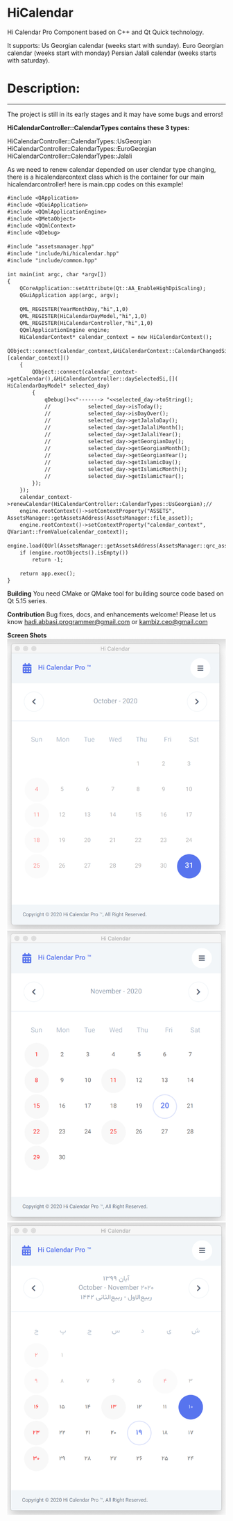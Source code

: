 # HiCalendar

Hi Calendar Pro Component based on C++ and Qt Quick technology.

It supports:
    Us Georgian calendar    (weeks start with sunday).
    Euro Georgian calendar  (weeks start with monday)
    Persian Jalali calendar (weeks starts with saturday).

# Description:
-------------------------------
The project is still in its early stages and it may have some bugs and errors!

**HiCalendarController::CalendarTypes contains these 3 types:**

HiCalendarController::CalendarTypes::UsGeorgian
HiCalendarController::CalendarTypes::EuroGeorgian
HiCalendarController::CalendarTypes::Jalali

As we need to renew calendar depended on user clendar type changing, there is a hicalendarcontext class which is the container for our main hicalendarcontroller!
here is main.cpp codes on this example!

```
#include <QApplication>
#include <QGuiApplication>
#include <QQmlApplicationEngine>
#include <QMetaObject>
#include <QQmlContext>
#include <QDebug>

#include "assetsmanager.hpp"
#include "include/hi/hicalendar.hpp"
#include "include/common.hpp"

int main(int argc, char *argv[])
{
    QCoreApplication::setAttribute(Qt::AA_EnableHighDpiScaling);
    QGuiApplication app(argc, argv);

    QML_REGISTER(YearMonthDay,"hi",1,0)
    QML_REGISTER(HiCalendarDayModel,"hi",1,0)
    QML_REGISTER(HiCalendarController,"hi",1,0)
    QQmlApplicationEngine engine;
    HiCalendarContext* calendar_context = new HiCalendarContext();
    QObject::connect(calendar_context,&HiCalendarContext::CalendarChangedSi,[calendar_context]()
    {
        QObject::connect(calendar_context->getCalendar(),&HiCalendarController::daySelectedSi,[]( HiCalendarDayModel* selected_day)
        {
            qDebug()<<"-------> "<<selected_day->toString();
            //            selected_day->isToday();
            //            selected_day->isDayOver();
            //            selected_day->getJalaloDay();
            //            selected_day->getJalaliMonth();
            //            selected_day->getJalaliYear();
            //            selected_day->getGeorgianDay();
            //            selected_day->getGeorgianMonth();
            //            selected_day->getGeorgianYear();
            //            selected_day->getIslamicDay();
            //            selected_day->getIslamicMonth();
            //            selected_day->getIslamicYear();
        });
    });
    calendar_context->renewCalendar(HiCalendarController::CalendarTypes::UsGeorgian);//
    engine.rootContext()->setContextProperty("ASSETS", AssetsManager::getAssetsAddress(AssetsManager::file_asset));
    engine.rootContext()->setContextProperty("calendar_context", QVariant::fromValue(calendar_context));
    engine.load(QUrl(AssetsManager::getAssetsAddress(AssetsManager::qrc_asset,"hi/main.qml")));
    if (engine.rootObjects().isEmpty())
        return -1;
    
    return app.exec();
}
```

**Building**
You need CMake or QMake tool for building source code based on Qt 5.15 series.

**Contribution**
Bug fixes, docs, and enhancements welcome! Please let us know hadi.abbasi.programmer@gmail.com or kambiz.ceo@gmail.com

**Screen Shots**
![Image of Georgian 1](https://github.com/HadiAbbasi/HiCalendar/blob/main/Georgian-01.png)
![Image of Georgian 2](https://github.com/HadiAbbasi/HiCalendar/blob/main/Georgian-02.png)
![Image of Jalali](https://github.com/HadiAbbasi/HiCalendar/blob/main/Jalali.png)
